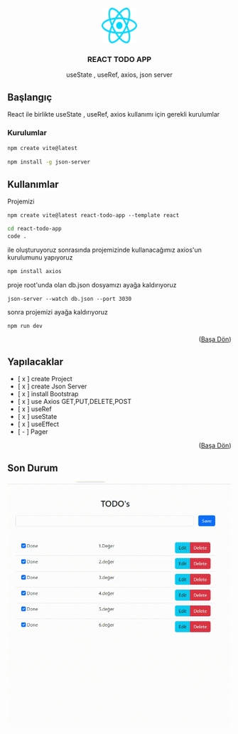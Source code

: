 <!-- PROJECT LOGO -->
<br />
<div align="center" id="readme-top">
  <a href="https://github.com/sameteyuboglu/react-usestate-useref-axios-json-server">
    <img src="src/assets/react.svg" alt="Logo" width="80" height="80">
  </a>

<h3 align="center">REACT TODO APP</h3>

  <p align="center">
    useState , useRef, axios, json server
  </p>
</div>

## Başlangıç

React ile birlikte useState , useRef, axios kullanımı için gerekli kurulumlar

### Kurulumlar

```sh
npm create vite@latest
```

```sh
npm install -g json-server
```

## Kullanımlar

Projemizi

```
npm create vite@latest react-todo-app --template react
```

```sh
cd react-todo-app
code .
```

ile oluşturuyoruz sonrasında projemizinde kullanacağımız axios'un kurulumunu yapıyoruz

```sh
npm install axios
```

proje root'unda olan db.json dosyamızı ayağa kaldırıyoruz

```
json-server --watch db.json --port 3030
```

sonra projemizi ayağa kaldırıyoruz

```sh
npm run dev
```

<p align="right">(<a href="#readme-top">Başa Dön</a>)</p>



## Yapılacaklar

- [ x ] create Project
- [ x ] create Json Server
- [ x ] install Bootstrap
- [ x ] use Axios GET,PUT,DELETE,POST
- [ x ] useRef
- [ x ] useState
- [ x ] useEffect
- [ - ] Pager

<p align="right">(<a href="#readme-top">Başa Dön</a>)</p>


## Son Durum
![](screen.gif)
